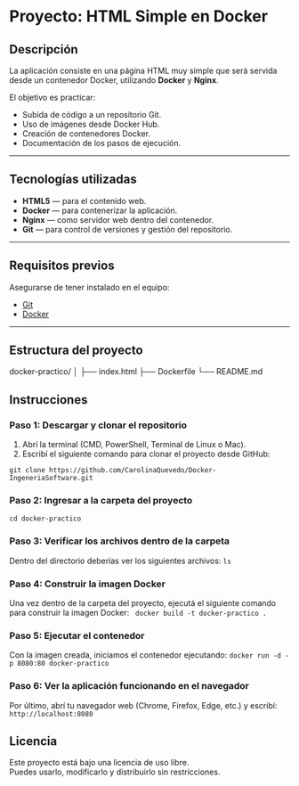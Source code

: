 # Proyecto: HTML Simple en Docker

## Descripción

La aplicación consiste en una página HTML muy simple que será servida desde un contenedor Docker, utilizando **Docker** y **Nginx**.

El objetivo es practicar:

- Subida de código a un repositorio Git.
- Uso de imágenes desde Docker Hub.
- Creación de contenedores Docker.
- Documentación de los pasos de ejecución.

---

## Tecnologías utilizadas

- **HTML5** — para el contenido web.
- **Docker** — para contenerizar la aplicación.
- **Nginx** — como servidor web dentro del contenedor.
- **Git** — para control de versiones y gestión del repositorio.

---

## Requisitos previos

Asegurarse de tener instalado en el equipo:

- [Git](https://git-scm.com/downloads)
- [Docker](https://www.docker.com/get-started)

---

## Estructura del proyecto
docker-practico/
│
├── index.html
├── Dockerfile
└── README.md

## Instrucciones

### Paso 1: Descargar y clonar el repositorio

1. Abrí la terminal (CMD, PowerShell, Terminal de Linux o Mac).
2. Escribí el siguiente comando para clonar el proyecto desde GitHub:

``` git clone https://github.com/CarolinaQuevedo/Docker-IngeneriaSoftware.git ```

### Paso 2: Ingresar a la carpeta del proyecto
``` cd docker-practico ```

### Paso 3: Verificar los archivos dentro de la carpeta
Dentro del directorio deberías ver los siguientes archivos:
``` ls ```

### Paso 4: Construir la imagen Docker
Una vez dentro de la carpeta del proyecto, ejecutá el siguiente comando para construir la imagen Docker:
``` docker build -t docker-practico .```

### Paso 5: Ejecutar el contenedor
Con la imagen creada, iniciamos el contenedor ejecutando:
```docker run -d -p 8080:80 docker-practico```

### Paso 6: Ver la aplicación funcionando en el navegador
Por último, abrí tu navegador web (Chrome, Firefox, Edge, etc.) y escribí:
```http://localhost:8080```

## Licencia

Este proyecto está bajo una licencia de uso libre.  
Puedes usarlo, modificarlo y distribuirlo sin restricciones.
